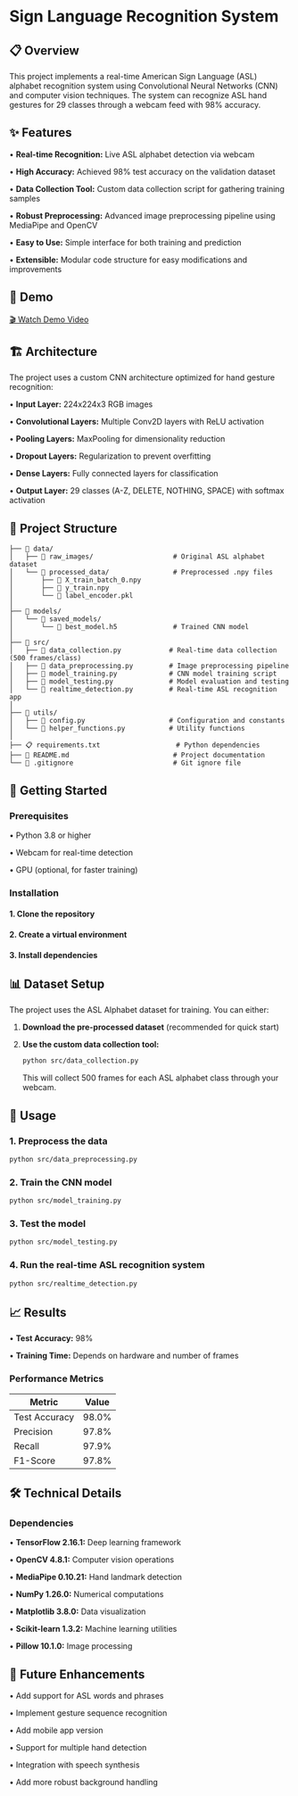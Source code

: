 # Sign Language Recognition System
## 📋 Overview
This project implements a real-time American Sign Language (ASL) alphabet recognition system using Convolutional Neural Networks (CNN) and computer vision techniques. The system can recognize ASL hand gestures for 29 classes through a webcam feed with 98% accuracy.

## ✨ Features
• **Real-time Recognition:** Live ASL alphabet detection via webcam

• **High Accuracy:** Achieved 98% test accuracy on the validation dataset

• **Data Collection Tool:** Custom data collection script for gathering training samples

• **Robust Preprocessing:** Advanced image preprocessing pipeline using MediaPipe and OpenCV

• **Easy to Use:** Simple interface for both training and prediction

• **Extensible:** Modular code structure for easy modifications and improvements

## 🎯 Demo

[🎬 Watch Demo Video](https://github.com/abcdefhgikhushi/sign_language_recognition/tree/main/demo/demo_video.mp4)

## 🏗️ Architecture
The project uses a custom CNN architecture optimized for hand gesture recognition:

• **Input Layer:** 224x224x3 RGB images

• **Convolutional Layers:** Multiple Conv2D layers with ReLU activation

• **Pooling Layers:** MaxPooling for dimensionality reduction

• **Dropout Layers:** Regularization to prevent overfitting

• **Dense Layers:** Fully connected layers for classification

• **Output Layer:** 29 classes (A-Z, DELETE, NOTHING, SPACE) with softmax activation

## 📁 Project Structure

```SignLanguageRecognition/
├── 📁 data/
│   ├── 📁 raw_images/                    # Original ASL alphabet dataset
│   └── 📁 processed_data/                # Preprocessed .npy files
│       ├── 📄 X_train_batch_0.npy
│       ├── 📄 y_train.npy
│       └── 📄 label_encoder.pkl
│
├── 📁 models/
│   └── 📁 saved_models/
│       └── 📄 best_model.h5              # Trained CNN model
│
├── 📁 src/
│   ├── 🐍 data_collection.py            # Real-time data collection (500 frames/class)
│   ├── 🐍 data_preprocessing.py         # Image preprocessing pipeline
│   ├── 🐍 model_training.py             # CNN model training script
│   ├── 🐍 model_testing.py              # Model evaluation and testing
│   └── 🐍 realtime_detection.py         # Real-time ASL recognition app
│
├── 📁 utils/
│   ├── 🐍 config.py                     # Configuration and constants
│   └── 🐍 helper_functions.py           # Utility functions
│
├── 📋 requirements.txt                   # Python dependencies
├── 📖 README.md                          # Project documentation
└── 📄 .gitignore                         # Git ignore file
```

## 🚀 Getting Started

### Prerequisites

• Python 3.8 or higher

• Webcam for real-time detection

• GPU (optional, for faster training)

### Installation

#### 1. Clone the repository

#### 2. Create a virtual environment

#### 3. Install dependencies

## 📊 Dataset Setup

The project uses the ASL Alphabet dataset for training. You can either:

1. **Download the pre-processed dataset** (recommended for quick start)

2. **Use the custom data collection tool:**

   ```bash
   python src/data_collection.py
   ```
   This will collect 500 frames for each ASL alphabet class through your webcam.

## 🔧 Usage

### 1. Preprocess the data

```bash
python src/data_preprocessing.py
```
### 2. Train the CNN model

```bash
python src/model_training.py
```

### 3. Test the model

```bash
python src/model_testing.py
```

### 4. Run the real-time ASL recognition system

```bash
python src/realtime_detection.py
```

## 📈 Results

• **Test Accuracy:** 98%

• **Training Time:** Depends on hardware and number of frames

### Performance Metrics

| Metric | Value |
|--------|-------|
| Test Accuracy | 98.0% |
| Precision | 97.8% |
| Recall | 97.9% |
| F1-Score | 97.8% |

## 🛠️ Technical Details

### Dependencies

• **TensorFlow 2.16.1:** Deep learning framework

• **OpenCV 4.8.1:** Computer vision operations

• **MediaPipe 0.10.21:** Hand landmark detection

• **NumPy 1.26.0:** Numerical computations

• **Matplotlib 3.8.0:** Data visualization

• **Scikit-learn 1.3.2:** Machine learning utilities

• **Pillow 10.1.0:** Image processing

## 🔮 Future Enhancements

 • Add support for ASL words and phrases
 
 • Implement gesture sequence recognition
 
 • Add mobile app version
 
 • Support for multiple hand detection
 
 • Integration with speech synthesis
 
 • Add more robust background handling










   



